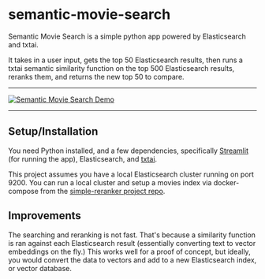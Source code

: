 # semantic-movie-search
Semantic Movie Search is a simple python app powered by Elasticsearch and txtai. 

It takes in a user input, gets the top 50 Elasticsearch results, then runs a txtai semantic similarity function on the top 500 Elasticsearch results, reranks them, and returns the new top 50 to compare.

----

[![Semantic Movie Search Demo](https://user-images.githubusercontent.com/24554274/231806338-1bd7d1f4-d8bd-4da5-9775-98508a1df94f.gif)]([https://user-images.githubusercontent.com/24554274/231801642-79ab1fa5-a444-4977-8f58-572aa70e25ad.mp4](https://user-images.githubusercontent.com/24554274/231801642-79ab1fa5-a444-4977-8f58-572aa70e25ad.mp4))

----

## Setup/Installation
You need Python installed, and a few dependencies, specifically [Streamlit](https://docs.streamlit.io/) (for running the app), Elasticsearch, and [txtai](https://github.com/neuml/txtai).

This project assumes you have a local Elasticsearch cluster running on port 9200. You can run a local cluster and setup a movies index via docker-compose from the [simple-reranker project repo](https://github.com/ajwallacemusic/simple-reranker).

## Improvements
The searching and reranking is not fast. That's because a similarity function is ran against each Elasticsearch result (essentially converting text to vector embeddings on the fly.) This works well for a proof of concept, but ideally, you would convert the data to vectors and add to a new Elasticsearch index, or vector database.

